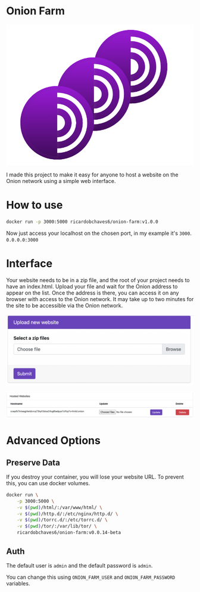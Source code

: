 # Onion Farm

![onion farm logo](doc/images/onion-farm-logo.png)

I made this project to make it easy for anyone to host a website on the Onion network using a simple web interface.

# How to use

```bash
docker run -p 3000:5000 ricardobchaves6/onion-farm:v1.0.0
```

Now just access your localhost on the chosen port, in my example it's `3000`. `0.0.0.0:3000`

# Interface

Your website needs to be in a zip file, and the root of your project needs to have an index.html. Upload your file and wait for the Onion address to appear on the list. Once the address is there, you can access it on any browser with access to the Onion network. It may take up to two minutes for the site to be accessible via the Onion network.

![upload file form](doc/images/upload-file.png)

![websites list](doc/images/websites-list.png)

# Advanced Options

## Preserve Data

If you destroy your container, you will lose your website URL. To prevent this, you can use docker volumes.

```bash
docker run \
    -p 3000:5000 \
    -v $(pwd)/html/:/var/www/html/ \
    -v $(pwd)/http.d/:/etc/nginx/http.d/ \
    -v $(pwd)/torrc.d/:/etc/torrc.d/ \
    -v $(pwd)/tor/:/var/lib/tor/ \
    ricardobchaves6/onion-farm:v0.0.14-beta
```

## Auth

The default user is `admin` and the default password is `admin`.

You can change this using `ONION_FARM_USER` and `ONION_FARM_PASSWORD` variables.
